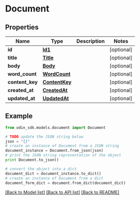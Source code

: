 # Document


## Properties

Name | Type | Description | Notes
------------ | ------------- | ------------- | -------------
**id** | [**Id1**](Id1.md) |  | [optional] 
**title** | [**Title**](Title.md) |  | [optional] 
**body** | [**Body**](Body.md) |  | [optional] 
**word_count** | [**WordCount**](WordCount.md) |  | [optional] 
**content_key** | [**ContentKey**](ContentKey.md) |  | [optional] 
**created_at** | [**CreatedAt**](CreatedAt.md) |  | [optional] 
**updated_at** | [**UpdatedAt**](UpdatedAt.md) |  | [optional] 

## Example

```python
from odin_sdk.models.document import Document

# TODO update the JSON string below
json = "{}"
# create an instance of Document from a JSON string
document_instance = Document.from_json(json)
# print the JSON string representation of the object
print Document.to_json()

# convert the object into a dict
document_dict = document_instance.to_dict()
# create an instance of Document from a dict
document_form_dict = document.from_dict(document_dict)
```
[[Back to Model list]](../README.md#documentation-for-models) [[Back to API list]](../README.md#documentation-for-api-endpoints) [[Back to README]](../README.md)


